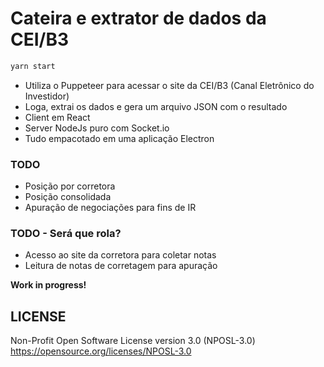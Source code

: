 # Cateira e extrator de dados da CEI/B3

```sh
yarn start
```

- Utiliza o Puppeteer para acessar o site da CEI/B3 (Canal Eletrônico do Investidor)
- Loga, extrai os dados e gera um arquivo JSON com o resultado
- Client em React
- Server NodeJs puro com Socket.io
- Tudo empacotado em uma aplicação Electron

### TODO

- Posição por corretora
- Posição consolidada
- Apuração de negociações para fins de IR

### TODO - Será que rola?

- Acesso ao site da corretora para coletar notas
- Leitura de notas de corretagem para apuração

**Work in progress!**

## LICENSE
Non-Profit Open Software License version 3.0 (NPOSL-3.0)
https://opensource.org/licenses/NPOSL-3.0